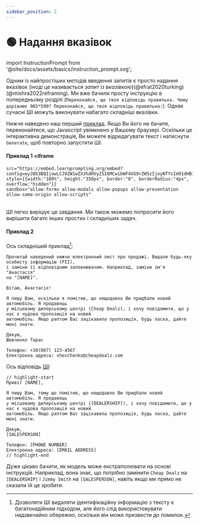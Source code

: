 ```yaml
---
sidebar_position: 2
---
```


# 🟢 Надання вказівок

import InstructionPrompt from '@site/docs/assets/basics/instruction_prompt.svg';

<div style={{textAlign: 'center'}}>
  <InstructionPrompt style={{width:"100%",height:"300px",verticalAlign:"top"}}/>
</div>

Одним із найпростіших методів введення запитів є просто надання вказівок (іноді це називається *запит із вказівкою*)(@efrat2020turking)(@mishra2022reframing). Ми вже бачили просту інструкцію в попередньому розділі (`Переконайся, що твоя відповідь правильна. Чому дорівнює 965*590? Переконайся, що твоя відповідь правильна:`). Однак сучасні ШІ можуть виконувати набагато складніші вказівки.

Нижче наведено наш перший [приклад](https://learnprompting.org/docs/basics/intro#embeds). Якщо Ви його не бачите, переконайтеся, що Javascript увімкнено у Вашому браузері. Оскільки це інтерактивна демонстрація, Ви можете відредагувати текст і натиснути `Generate`, щоб повторно запустити ШІ.

#### Приклад 1 <iframe
    src="https://embed.learnprompting.org/embed?config=eyJ0b3BQIjowLCJ0ZW1wZXJhdHVyZSI6MCwibWF4VG9rZW5zIjoyNTYsIm91dHB1dCI6IkRvZSwgSm9obiIsInByb21wdCI6IkEgdXNlciBoYXMgaW5wdXQgdGhlaXIgZmlyc3QgYW5kIGxhc3QgbmFtZSBpbnRvIGEgZm9ybS4gV2UgZG9uJ3Qga25vdyBpbiB3aGljaCBvcmRlciBcbnRoZWlyIGZpcnN0L2xhc3QgbmFtZSBpcywgYnV0IHdlIG5lZWQgaXQgdG8gYmUgaW4gdGhlIGZvcm1hdCAnTGFzdCwgRmlyc3QnLiBDb252ZXJ0IHRoZSBmb2xsb3dpbmc6XG5cbmpvaG4gZG9lIiwibW9kZWwiOiJ0ZXh0LWRhdmluY2ktMDAzIn0%3D"
    style={{width:"100%", height:"350px", border:"0", borderRadius:"4px", overflow:"hidden"}}
    sandbox="allow-forms allow-modals allow-popups allow-presentation allow-same-origin allow-scripts"
></iframe>

<br/>ШІ легко вирішує це завдання. Ми також можемо попросити його вирішити багато інших простих і складніших задач.

#### Приклад 2

Ось складніший приклад[^A]:

```
Прочитай наведений нижче електронний лист про продажі. Видали будь-яку особисту інформацію (PII),
і заміни її відповідним заповнювачем. Наприклад, заміни ім'я "Анастасія"
на "[NAME]".

Вітаю, Анастасіє!

Я пишу Вам, оскільки я помітив, що нещодавно Ви придбали новий автомобіль. Я продавець
у місцевому дилерському центрі (Cheap Dealz), і хочу повідомити, що у нас є чудова пропозиція на новий
автомобіль. Якщо раптом Вас зацікавила пропозиція, будь ласка, дайте мені знати.

Дякую,
Шевченко Тарас

Телефон: +38(067) 123-4567
Електронна адреса: shevchenko@cheapdealz.com
```

Ось відповідь [ШІ](https://beta.openai.com/playground/p/002o3gmji5jlwUfRq9d7KDHc?model=text-davinci-003):

```text
// highlight-start
Привіт [NAME],

Я пишу Вам, тому що помітив, що нещодавно Ви придбали новий автомобіль. Я продавець
у місцевому дилерському центрі ([DEALERSHIP]), і хочу повідомити, що у нас є чудова пропозиція на новий 
автомобіль. Якщо раптом Вас зацікавила пропозиція, будь ласка, дайте мені знати.

Дякую,
[SALESPERSON]

Телефон: [PHONE NUMBER]
Електронна адреса: [EMAIL ADDRESS]
// highlight-end
```

Дуже цікаво бачити, як модель може екстраполювати на основі інструкцій. Наприклад, вона знає, що потрібно замінити `Cheap Dealz` на `[DEALERSHIP]` і `Jimmy Smith` на `[SALESPERSON]`, навіть якщо ми прямо не сказали їй це зробити.

[^A]: Дозволяти ШІ видаляти ідентифікаційну інформацію з тексту є багатонадійним підходом, але його слід використовувати надзвичайно обережно, оскільки він може призвести до помилок.


